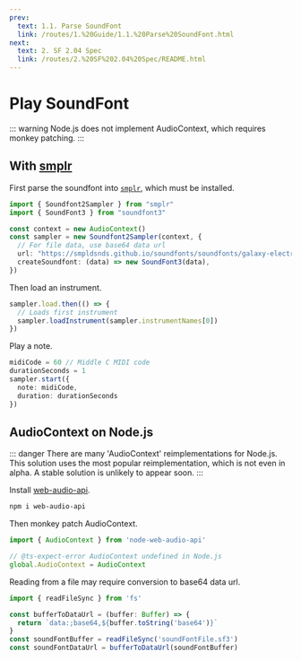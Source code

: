 ```yaml
---
prev:
  text: 1.1. Parse SoundFont
  link: /routes/1.%20Guide/1.1.%20Parse%20SoundFont.html
next:
  text: 2. SF 2.04 Spec
  link: /routes/2.%20SF%202.04%20Spec/README.html
---
```


# Play SoundFont

::: warning
Node.js does not implement AudioContext, which requires monkey patching.
:::

<Player></Player>

## With [smplr](https://github.com/danigb/smplr)

First parse the soundfont into [`smplr`](https://github.com/danigb/smplr), which must be installed.

```TypeScript
import { Soundfont2Sampler } from "smplr"
import { SoundFont3 } from "soundfont3"

const context = new AudioContext()
const sampler = new Soundfont2Sampler(context, {
  // For file data, use base64 data url
  url: "https://smpldsnds.github.io/soundfonts/soundfonts/galaxy-electric-pianos.sf2",
  createSoundfont: (data) => new SoundFont3(data),
})
```

Then load an instrument.

```TypeScript
sampler.load.then(() => {
  // Loads first instrument
  sampler.loadInstrument(sampler.instrumentNames[0])
})
```

Play a note.

```TypeScript
midiCode = 60 // Middle C MIDI code
durationSeconds = 1
sampler.start({
  note: midiCode,
  duration: durationSeconds
})
```

## AudioContext on Node.js

::: danger
There are many 'AudioContext' reimplementations for Node.js. This solution uses the most popular reimplementation, which is not even in alpha. A stable solution is unlikely to appear soon.
:::

Install [web-audio-api](https://github.com/audiojs/web-audio-api).

```Bash
npm i web-audio-api
```

Then monkey patch AudioContext.

```TypeScript
import { AudioContext } from 'node-web-audio-api'

// @ts-expect-error AudioContext undefined in Node.js
global.AudioContext = AudioContext
```

Reading from a file may require conversion to base64 data url.

```TypeScript
import { readFileSync } from 'fs'

const bufferToDataUrl = (buffer: Buffer) => {
  return `data:;base64,${buffer.toString('base64')}`
}
const soundFontBuffer = readFileSync('soundFontFile.sf3')
const soundFontDataUrl = bufferToDataUrl(soundFontBuffer)
```
